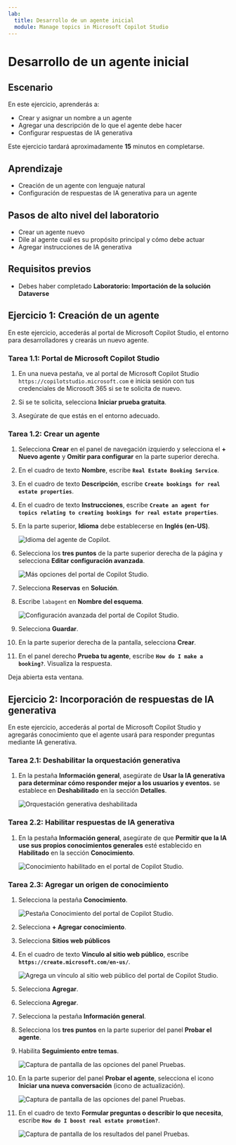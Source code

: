 ```yaml
---
lab:
  title: Desarrollo de un agente inicial
  module: Manage topics in Microsoft Copilot Studio
---
```


# Desarrollo de un agente inicial

## Escenario

En este ejercicio, aprenderás a:

- Crear y asignar un nombre a un agente
- Agregar una descripción de lo que el agente debe hacer
- Configurar respuestas de IA generativa

Este ejercicio tardará aproximadamente **15** minutos en completarse.

## Aprendizaje

- Creación de un agente con lenguaje natural
- Configuración de respuestas de IA generativa para un agente

## Pasos de alto nivel del laboratorio

- Crear un agente nuevo
- Dile al agente cuál es su propósito principal y cómo debe actuar
- Agregar instrucciones de IA generativa
  
## Requisitos previos

- Debes haber completado **Laboratorio: Importación de la solución Dataverse**

## Ejercicio 1: Creación de un agente

En este ejercicio, accederás al portal de Microsoft Copilot Studio, el entorno para desarrolladores y crearás un nuevo agente.

### Tarea 1.1: Portal de Microsoft Copilot Studio

1. En una nueva pestaña, ve al portal de Microsoft Copilot Studio `https://copilotstudio.microsoft.com` e inicia sesión con tus credenciales de Microsoft 365 si se te solicita de nuevo.

1. Si se te solicita, selecciona **Iniciar prueba gratuita**.

1. Asegúrate de que estás en el entorno adecuado.

### Tarea 1.2: Crear un agente

1. Selecciona **Crear** en el panel de navegación izquierdo y selecciona el **+ Nuevo agente** y **Omitir para configurar** en la parte superior derecha.

1. En el cuadro de texto **Nombre**, escribe **`Real Estate Booking Service`**.

1. En el cuadro de texto **Descripción**, escribe **`Create bookings for real estate properties`**.

1. En el cuadro de texto **Instrucciones**, escribe **`Create an agent for topics relating to creating bookings for real estate properties`**.

1. En la parte superior, **Idioma** debe establecerse en **Inglés (en-US)**.

    ![Idioma del agente de Copilot.](../media/copilot-agent-language.png)

1. Selecciona los **tres puntos** de la parte superior derecha de la página y selecciona **Editar configuración avanzada**.

    ![Más opciones del portal de Copilot Studio.](../media/copilot-studio-more-options-2.png)

1. Selecciona **Reservas** en **Solución**.

1. Escribe `labagent` en **Nombre del esquema**.

    ![Configuración avanzada del portal de Copilot Studio.](../media/copilot-studio-advanced-settings.png)

1. Selecciona **Guardar**.

1. En la parte superior derecha de la pantalla, selecciona **Crear**.

1. En el panel derecho **Prueba tu agente**, escribe **`How do I make a booking?`**. Visualiza la respuesta.

Deja abierta esta ventana.

## Ejercicio 2: Incorporación de respuestas de IA generativa

En este ejercicio, accederás al portal de Microsoft Copilot Studio y agregarás conocimiento que el agente usará para responder preguntas mediante IA generativa.

### Tarea 2.1: Deshabilitar la orquestación generativa

1. En la pestaña **Información general**, asegúrate de **Usar la IA generativa para determinar cómo responder mejor a los usuarios y eventos.** se establece en **Deshabilitado** en la sección **Detalles**.

    ![Orquestación generativa deshabilitada](../media/settings-generative-ai-1.png)

### Tarea 2.2: Habilitar respuestas de IA generativa

1. En la pestaña **Información general**, asegúrate de que **Permitir que la IA use sus propios conocimientos generales** esté establecido en **Habilitado** en la sección **Conocimiento**.

    ![Conocimiento habilitado en el portal de Copilot Studio.](../media/knowledge-enabled.png)

### Tarea 2.3: Agregar un origen de conocimiento

1. Selecciona la pestaña **Conocimiento**.

    ![Pestaña Conocimiento del portal de Copilot Studio.](../media/knowledge-tab.png)

1. Selecciona **+ Agregar conocimiento**.

1. Selecciona **Sitios web públicos**

1. En el cuadro de texto **Vínculo al sitio web público**, escribe **`https://create.microsoft.com/en-us/`**.

    ![Agrega un vínculo al sitio web público del portal de Copilot Studio.](../media/add-website-knowledge-source.png)

1. Selecciona **Agregar**.

1. Selecciona **Agregar**.

1. Selecciona la pestaña **Información general**.

1. Selecciona los **tres puntos** en la parte superior del panel **Probar el agente**.

1. Habilita **Seguimiento entre temas**.

    ![Captura de pantalla de las opciones del panel Pruebas.](../media/test-pane-options.png)

1. En la parte superior del panel **Probar el agente**, selecciona el icono **Iniciar una nueva conversación** (icono de actualización).

    ![Captura de pantalla de las opciones del panel Pruebas.](../media/copilot-test-pane-start-new-conversation.png)

1. En el cuadro de texto **Formular preguntas o describir lo que necesita**, escribe **`How do I boost real estate promotion?`**.

    ![Captura de pantalla de los resultados del panel Pruebas.](../media/test-pane-results.png)

